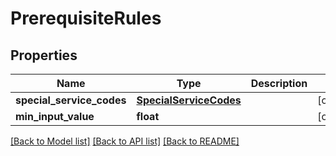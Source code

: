 # PrerequisiteRules

## Properties
Name | Type | Description | Notes
------------ | ------------- | ------------- | -------------
**special_service_codes** | [**SpecialServiceCodes**](SpecialServiceCodes.md) |  | [optional] 
**min_input_value** | **float** |  | [optional] 

[[Back to Model list]](../README.md#documentation-for-models) [[Back to API list]](../README.md#documentation-for-api-endpoints) [[Back to README]](../README.md)


